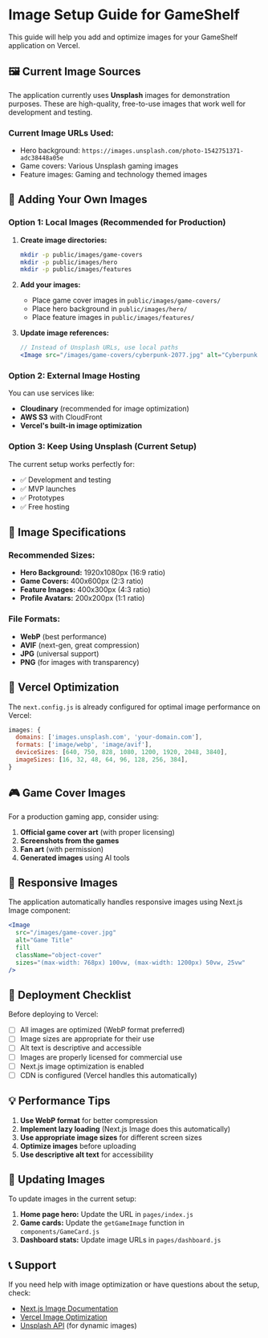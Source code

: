 # Image Setup Guide for GameShelf

This guide will help you add and optimize images for your GameShelf application on Vercel.

## 🖼️ Current Image Sources

The application currently uses **Unsplash** images for demonstration purposes. These are high-quality, free-to-use images that work well for development and testing.

### Current Image URLs Used:
- Hero background: `https://images.unsplash.com/photo-1542751371-adc38448a05e`
- Game covers: Various Unsplash gaming images
- Feature images: Gaming and technology themed images

## 🚀 Adding Your Own Images

### Option 1: Local Images (Recommended for Production)

1. **Create image directories:**
   ```bash
   mkdir -p public/images/game-covers
   mkdir -p public/images/hero
   mkdir -p public/images/features
   ```

2. **Add your images:**
   - Place game cover images in `public/images/game-covers/`
   - Place hero background in `public/images/hero/`
   - Place feature images in `public/images/features/`

3. **Update image references:**
   ```jsx
   // Instead of Unsplash URLs, use local paths
   <Image src="/images/game-covers/cyberpunk-2077.jpg" alt="Cyberpunk 2077" />
   ```

### Option 2: External Image Hosting

You can use services like:
- **Cloudinary** (recommended for image optimization)
- **AWS S3** with CloudFront
- **Vercel's built-in image optimization**

### Option 3: Keep Using Unsplash (Current Setup)

The current setup works perfectly for:
- ✅ Development and testing
- ✅ MVP launches
- ✅ Prototypes
- ✅ Free hosting

## 📐 Image Specifications

### Recommended Sizes:
- **Hero Background:** 1920x1080px (16:9 ratio)
- **Game Covers:** 400x600px (2:3 ratio)
- **Feature Images:** 400x300px (4:3 ratio)
- **Profile Avatars:** 200x200px (1:1 ratio)

### File Formats:
- **WebP** (best performance)
- **AVIF** (next-gen, great compression)
- **JPG** (universal support)
- **PNG** (for images with transparency)

## 🔧 Vercel Optimization

The `next.config.js` is already configured for optimal image performance on Vercel:

```js
images: {
  domains: ['images.unsplash.com', 'your-domain.com'],
  formats: ['image/webp', 'image/avif'],
  deviceSizes: [640, 750, 828, 1080, 1200, 1920, 2048, 3840],
  imageSizes: [16, 32, 48, 64, 96, 128, 256, 384],
}
```

## 🎮 Game Cover Images

For a production gaming app, consider using:
1. **Official game cover art** (with proper licensing)
2. **Screenshots from the games**
3. **Fan art** (with permission)
4. **Generated images** using AI tools

## 📱 Responsive Images

The application automatically handles responsive images using Next.js Image component:

```jsx
<Image
  src="/images/game-cover.jpg"
  alt="Game Title"
  fill
  className="object-cover"
  sizes="(max-width: 768px) 100vw, (max-width: 1200px) 50vw, 25vw"
/>
```

## 🚀 Deployment Checklist

Before deploying to Vercel:

- [ ] All images are optimized (WebP format preferred)
- [ ] Image sizes are appropriate for their use
- [ ] Alt text is descriptive and accessible
- [ ] Images are properly licensed for commercial use
- [ ] Next.js image optimization is enabled
- [ ] CDN is configured (Vercel handles this automatically)

## 💡 Performance Tips

1. **Use WebP format** for better compression
2. **Implement lazy loading** (Next.js Image does this automatically)
3. **Use appropriate image sizes** for different screen sizes
4. **Optimize images** before uploading
5. **Use descriptive alt text** for accessibility

## 🔄 Updating Images

To update images in the current setup:

1. **Home page hero:** Update the URL in `pages/index.js`
2. **Game cards:** Update the `getGameImage` function in `components/GameCard.js`
3. **Dashboard stats:** Update image URLs in `pages/dashboard.js`

## 📞 Support

If you need help with image optimization or have questions about the setup, check:
- [Next.js Image Documentation](https://nextjs.org/docs/basic-features/image-optimization)
- [Vercel Image Optimization](https://vercel.com/docs/concepts/image-optimization)
- [Unsplash API](https://unsplash.com/developers) (for dynamic images)
